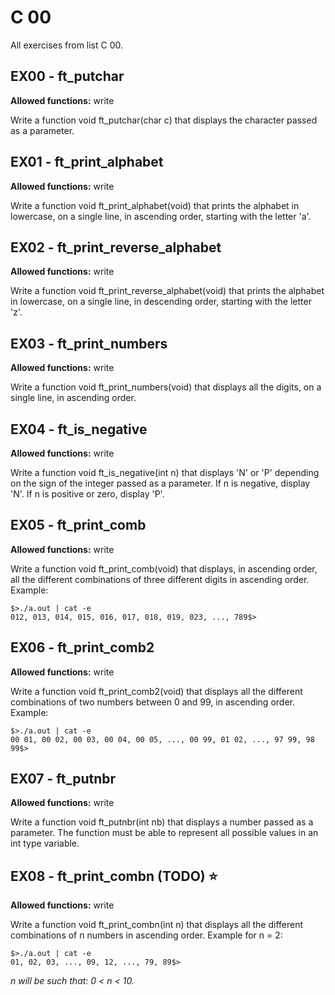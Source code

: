 # C 00
All exercises from list C 00.

## EX00 - ft_putchar
**Allowed functions:** write

Write a function void	ft_putchar(char c) that displays the character passed as a parameter.

## EX01 - ft_print_alphabet
**Allowed functions:** write

Write a function void	ft_print_alphabet(void) that prints the alphabet in lowercase, on a single line, in ascending order, starting with the letter 'a'.

## EX02 - ft_print_reverse_alphabet
**Allowed functions:** write

Write a function void	ft_print_reverse_alphabet(void) that prints the alphabet in lowercase, on a single line, in descending order, starting with the letter 'z'.

## EX03 - ft_print_numbers
**Allowed functions:** write

Write a function void	ft_print_numbers(void) that displays all the digits, on a single line, in ascending order.

## EX04 - ft_is_negative
**Allowed functions:** write

Write a function void	ft_is_negative(int n) that displays 'N' or 'P' depending on the sign of the integer passed as a parameter. If n is negative, display 'N'. If n is positive or zero, display 'P'.

## EX05 - ft_print_comb
**Allowed functions:** write

Write a function void	ft_print_comb(void) that displays, in ascending order, all the different combinations of three different digits in ascending order. Example:

```*
$>./a.out | cat -e
012, 013, 014, 015, 016, 017, 018, 019, 023, ..., 789$>
```

## EX06 - ft_print_comb2
**Allowed functions:** write

Write a function void	ft_print_comb2(void) that displays all the different combinations of two numbers between 0 and 99, in ascending order. Example:

```
$>./a.out | cat -e
00 01, 00 02, 00 03, 00 04, 00 05, ..., 00 99, 01 02, ..., 97 99, 98 99$>
```

## EX07 - ft_putnbr
**Allowed functions:** write

Write a function void	ft_putnbr(int nb) that displays a number passed as a parameter. The function must be able to represent all possible values ​​in an int type variable.



## EX08 - ft_print_combn (TODO) ⭐
**Allowed functions:** write

Write a function void	ft_print_combn(int n) that displays all the different combinations of n numbers in ascending order. Example for n = 2:

```
$>./a.out | cat -e
01, 02, 03, ..., 09, 12, ..., 79, 89$>
```

*n will be such that: 0 < n < 10.*